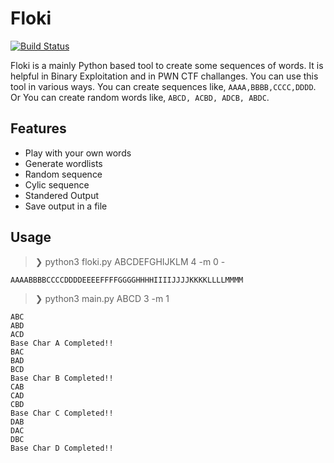 # Floki

[![Build Status](https://travis-ci.org/joemccann/dillinger.svg?branch=master)](https://travis-ci.org/joemccann/dillinger)

Floki is a mainly Python based tool to create some sequences of words. It is helpful in Binary Exploitation and in PWN CTF challanges. You can use this tool in various ways. You can create sequences like, `AAAA,BBBB,CCCC,DDDD`. Or You can create random words like, `ABCD, ACBD, ADCB, ABDC`.

## Features
* Play with your own words
* Generate wordlists
* Random sequence
* Cylic sequence
* Standered Output
* Save output in a file 

## Usage
>❯ python3 floki.py ABCDEFGHIJKLM 4 -m 0 -
```
AAAABBBBCCCCDDDDEEEEFFFFGGGGHHHHIIIIJJJJKKKKLLLLMMMM
```
>❯ python3 main.py ABCD 3 -m 1
```
ABC
ABD
ACD
Base Char A Completed!!
BAC
BAD
BCD
Base Char B Completed!!
CAB
CAD
CBD
Base Char C Completed!!
DAB
DAC
DBC
Base Char D Completed!!
```

